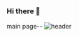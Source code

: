 ### Hi there 👋

<!--
**FullStackJinnnn/FullStackjinnnn** is a ✨ _special_ ✨ repository because its `README.md` (this file) appears on your GitHub profile.

Here are some ideas to get you started:

- 🔭 I’m currently working on ...
- 🌱 I’m currently learning ...
- 👯 I’m looking to collaborate on ...
- 🤔 I’m looking for help with ...
- 💬 Ask me about ...
- 📫 How to reach me: ...
- 😄 Pronouns: ...
- ⚡ Fun fact: ...
-->
main page--
![header](https://capsule-render.vercel.app/api?type=waving&color=gradient&height=120&animation=fadeIn&section=footer&text=Hello~%20-nl-🐢🐢🐢&fontColor=d6ace6&fontAlign=20)
